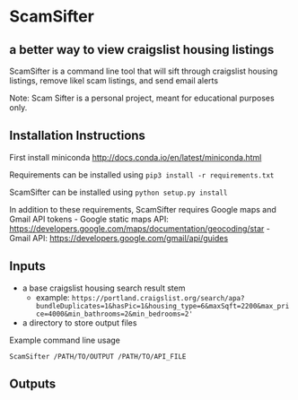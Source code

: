 # ScamSifter
## a better way to view craigslist housing listings

ScamSifter is a command line tool that will sift through craigslist housing listings, remove likel scam listings, and send email alerts

Note: Scam Sifter is a personal project, meant for educational purposes only.

## Installation Instructions

First install miniconda http://docs.conda.io/en/latest/miniconda.html

Requirements can be installed using
```pip3 install -r requirements.txt```

ScamSifter can be installed using
```python setup.py install```

In addition to these requirements, ScamSifter requires Google maps and Gmail API tokens
    - Google static maps API: https://developers.google.com/maps/documentation/geocoding/star
    - Gmail API: https://developers.google.com/gmail/api/guides

## Inputs

- a base craigslist housing search result stem
  - example: ```https://portland.craigslist.org/search/apa?bundleDuplicates=1&hasPic=1&housing_type=6&maxSqft=2200&max_price=4000&min_bathrooms=2&min_bedrooms=2'```
- a directory to store output files



Example command line usage

```ScamSifter /PATH/TO/OUTPUT /PATH/TO/API_FILE```


## Outputs
